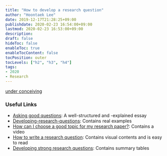 ```yaml
---
title: "How to develop a research question"
author: "Hoontaek Lee"
date: 2019-12-17T21:28:25+09:00
publishdate: 2020-02-23 16:54:00+09:00
lastmod: 2020-02-23 16:53:00+09:00
description:
draft: false
hideToc: false
enableToc: true
enableTocContent: false
tocPosition: outer
tocLevels: ["h2", "h3", "h4"]
tags:
- 2020
- Research
---
```


<u>under conceiving</u>

### Useful Links 

- [Asking good questions](http://www.williamcronon.net/researching/questions.htm): A well-structured and -explained essay
- [Developing-research-questions](https://www.monash.edu/rlo/research-writing-assignments/understanding-the-assignment/developing-research-questions): Contains real examples
- [How can I choose a good topic for my research paper?](http://emory.libanswers.com/faq/44525): Contains a video
- [How to write a research question](https://www.wikihow.com/Write-a-Research-Question): Contains visual contents and is easy to read 
- [Developing strong research questions](https://www.scribbr.com/research-process/research-questions/): Contains summary tables
